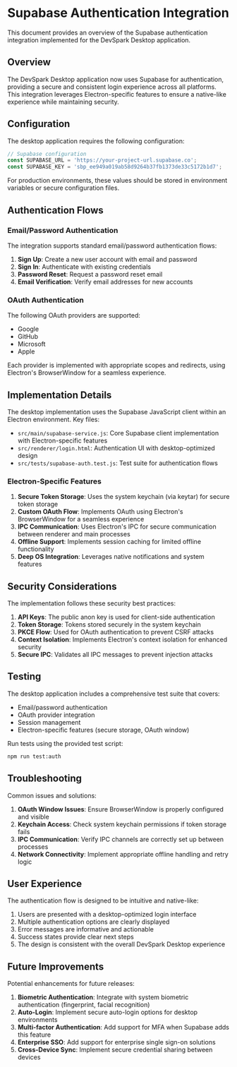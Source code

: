 # Supabase Authentication Integration

This document provides an overview of the Supabase authentication integration implemented for the DevSpark Desktop application.

## Overview

The DevSpark Desktop application now uses Supabase for authentication, providing a secure and consistent login experience across all platforms. This integration leverages Electron-specific features to ensure a native-like experience while maintaining security.

## Configuration

The desktop application requires the following configuration:

```javascript
// Supabase configuration
const SUPABASE_URL = 'https://your-project-url.supabase.co';
const SUPABASE_KEY = 'sbp_ee949a019ab58d9264b37fb1373de33c5172b1d7';
```

For production environments, these values should be stored in environment variables or secure configuration files.

## Authentication Flows

### Email/Password Authentication

The integration supports standard email/password authentication flows:

1. **Sign Up**: Create a new user account with email and password
2. **Sign In**: Authenticate with existing credentials
3. **Password Reset**: Request a password reset email
4. **Email Verification**: Verify email addresses for new accounts

### OAuth Authentication

The following OAuth providers are supported:

- Google
- GitHub
- Microsoft
- Apple

Each provider is implemented with appropriate scopes and redirects, using Electron's BrowserWindow for a seamless experience.

## Implementation Details

The desktop implementation uses the Supabase JavaScript client within an Electron environment. Key files:

- `src/main/supabase-service.js`: Core Supabase client implementation with Electron-specific features
- `src/renderer/login.html`: Authentication UI with desktop-optimized design
- `src/tests/supabase-auth.test.js`: Test suite for authentication flows

### Electron-Specific Features

1. **Secure Token Storage**: Uses the system keychain (via keytar) for secure token storage
2. **Custom OAuth Flow**: Implements OAuth using Electron's BrowserWindow for a seamless experience
3. **IPC Communication**: Uses Electron's IPC for secure communication between renderer and main processes
4. **Offline Support**: Implements session caching for limited offline functionality
5. **Deep OS Integration**: Leverages native notifications and system features

## Security Considerations

The implementation follows these security best practices:

1. **API Keys**: The public anon key is used for client-side authentication
2. **Token Storage**: Tokens stored securely in the system keychain
3. **PKCE Flow**: Used for OAuth authentication to prevent CSRF attacks
4. **Context Isolation**: Implements Electron's context isolation for enhanced security
5. **Secure IPC**: Validates all IPC messages to prevent injection attacks

## Testing

The desktop application includes a comprehensive test suite that covers:

- Email/password authentication
- OAuth provider integration
- Session management
- Electron-specific features (secure storage, OAuth window)

Run tests using the provided test script:

```bash
npm run test:auth
```

## Troubleshooting

Common issues and solutions:

1. **OAuth Window Issues**: Ensure BrowserWindow is properly configured and visible
2. **Keychain Access**: Check system keychain permissions if token storage fails
3. **IPC Communication**: Verify IPC channels are correctly set up between processes
4. **Network Connectivity**: Implement appropriate offline handling and retry logic

## User Experience

The authentication flow is designed to be intuitive and native-like:

1. Users are presented with a desktop-optimized login interface
2. Multiple authentication options are clearly displayed
3. Error messages are informative and actionable
4. Success states provide clear next steps
5. The design is consistent with the overall DevSpark Desktop experience

## Future Improvements

Potential enhancements for future releases:

1. **Biometric Authentication**: Integrate with system biometric authentication (fingerprint, facial recognition)
2. **Auto-Login**: Implement secure auto-login options for desktop environments
3. **Multi-factor Authentication**: Add support for MFA when Supabase adds this feature
4. **Enterprise SSO**: Add support for enterprise single sign-on solutions
5. **Cross-Device Sync**: Implement secure credential sharing between devices
